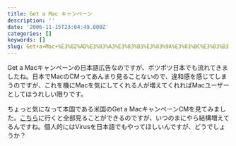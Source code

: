```yaml
---
title: Get a Mac キャンペーン
description: ''
date: '2006-11-15T23:04:49.000Z'
categories: []
keywords: []
slug: Get+a+Mac+%E3%82%AD%E3%83%A3%E3%83%B3%E3%83%9A%E3%83%BC%E3%83%B3
---
```

Get a Macキャンペーンの日本語広告なのですが、ポツポツ日本でも流れてきましたね。日本でMacのCMってあんまり見ることないので、違和感を感じてしまうのですが、これを機にMacを気にしてくれる人が増えてくれればMacユーザーとしてはうれしい限りです。  
  
ちょっと気になって本国である米国のGet a MacキャンペーンCMを見てみました。[こちら](http://www.apple.com/getamac/ads/)に行くと全部見ることができるのですが、いつのまにやら結構増えてるんですね。個人的にはVirusを日本語でもやってほしいんですが、どうでしょうか？